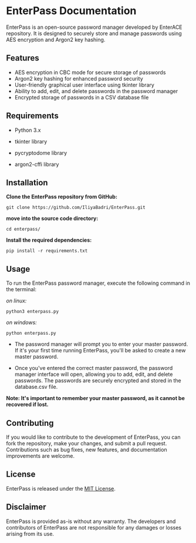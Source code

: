 # EnterPass Documentation


EnterPass is an open-source password manager developed by EnterACE repository. It is designed to securely store and manage passwords using AES encryption and Argon2 key hashing.

  

## Features

 - AES encryption in CBC mode for secure storage of passwords
 - Argon2 key hashing for enhanced password security
 - User-friendly graphical user interface using tkinter library
 - Ability to add, edit, and delete passwords in the password manager
 - Encrypted storage of passwords in a CSV database file

## Requirements

 - Python 3.x

 - tkinter library

 - pycryptodome library

 - argon2-cffi library

## Installation

**Clone the EnterPass repository from GitHub:**

    git clone https://github.com/IliyaBadri/EnterPass.git

**move into the source code directory:**
	
	cd enterpass/

**Install the required dependencies:**


    pip install -r requirements.txt

## Usage

To run the EnterPass password manager, execute the following command in the terminal:

*on linux:*

    python3 enterpass.py


 *on windows:*


    python enterpass.py

 - The password manager will prompt you to enter your master password.
   If it's your first time running EnterPass, you'll be asked to create
   a new master password.

  

 - Once you've entered the correct master password, the password manager
   interface will open, allowing you to add, edit, and delete passwords.
   The passwords are securely encrypted and stored in the database.csv
   file.

  

**Note: It's important to remember your master password, as it cannot be recovered if lost.**

  

## Contributing

If you would like to contribute to the development of EnterPass, you can fork the repository, make your changes, and submit a pull request. Contributions such as bug fixes, new features, and documentation improvements are welcome.

  


## License


EnterPass is released under the [MIT License](https://github.com/IliyaBadri/EnterPass/blob/main/LICENSE).

  

## Disclaimer

EnterPass is provided as-is without any warranty. The developers and contributors of EnterPass are not responsible for any damages or losses arising from its use.
